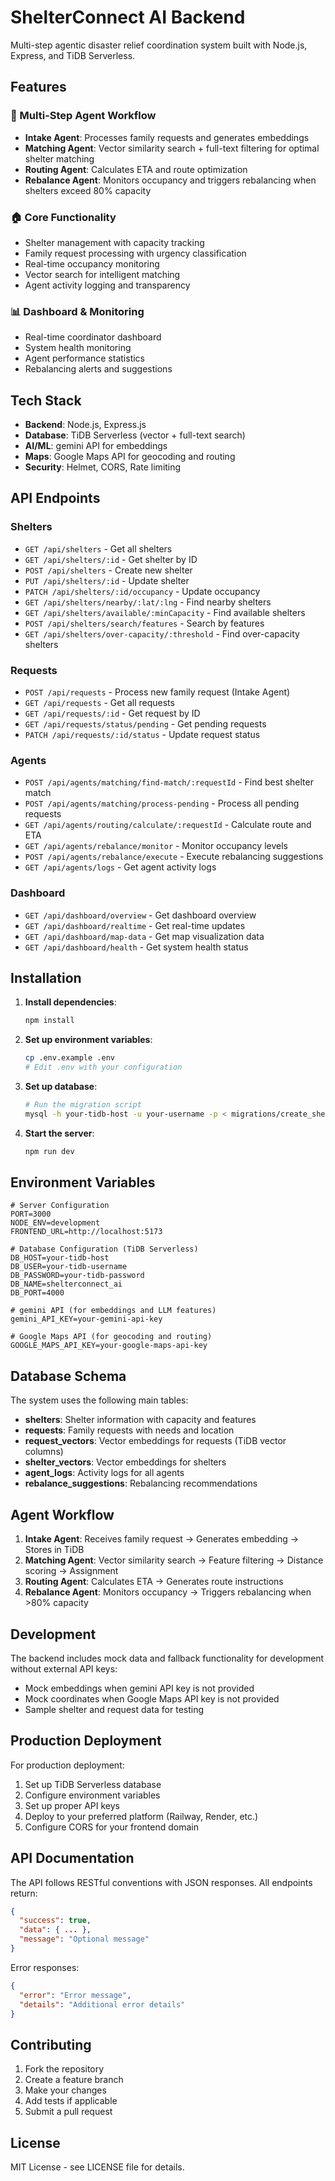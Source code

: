 # ShelterConnect AI Backend

Multi-step agentic disaster relief coordination system built with Node.js, Express, and TiDB Serverless.

## Features

### 🤖 Multi-Step Agent Workflow
- **Intake Agent**: Processes family requests and generates embeddings
- **Matching Agent**: Vector similarity search + full-text filtering for optimal shelter matching
- **Routing Agent**: Calculates ETA and route optimization
- **Rebalance Agent**: Monitors occupancy and triggers rebalancing when shelters exceed 80% capacity

### 🏠 Core Functionality
- Shelter management with capacity tracking
- Family request processing with urgency classification
- Real-time occupancy monitoring
- Vector search for intelligent matching
- Agent activity logging and transparency

### 📊 Dashboard & Monitoring
- Real-time coordinator dashboard
- System health monitoring
- Agent performance statistics
- Rebalancing alerts and suggestions

## Tech Stack

- **Backend**: Node.js, Express.js
- **Database**: TiDB Serverless (vector + full-text search)
- **AI/ML**: gemini API for embeddings
- **Maps**: Google Maps API for geocoding and routing
- **Security**: Helmet, CORS, Rate limiting

## API Endpoints

### Shelters
- `GET /api/shelters` - Get all shelters
- `GET /api/shelters/:id` - Get shelter by ID
- `POST /api/shelters` - Create new shelter
- `PUT /api/shelters/:id` - Update shelter
- `PATCH /api/shelters/:id/occupancy` - Update occupancy
- `GET /api/shelters/nearby/:lat/:lng` - Find nearby shelters
- `GET /api/shelters/available/:minCapacity` - Find available shelters
- `POST /api/shelters/search/features` - Search by features
- `GET /api/shelters/over-capacity/:threshold` - Find over-capacity shelters

### Requests
- `POST /api/requests` - Process new family request (Intake Agent)
- `GET /api/requests` - Get all requests
- `GET /api/requests/:id` - Get request by ID
- `GET /api/requests/status/pending` - Get pending requests
- `PATCH /api/requests/:id/status` - Update request status

### Agents
- `POST /api/agents/matching/find-match/:requestId` - Find best shelter match
- `POST /api/agents/matching/process-pending` - Process all pending requests
- `GET /api/agents/routing/calculate/:requestId` - Calculate route and ETA
- `GET /api/agents/rebalance/monitor` - Monitor occupancy levels
- `POST /api/agents/rebalance/execute` - Execute rebalancing suggestions
- `GET /api/agents/logs` - Get agent activity logs

### Dashboard
- `GET /api/dashboard/overview` - Get dashboard overview
- `GET /api/dashboard/realtime` - Get real-time updates
- `GET /api/dashboard/map-data` - Get map visualization data
- `GET /api/dashboard/health` - Get system health status

## Installation

1. **Install dependencies**:
   ```bash
   npm install
   ```

2. **Set up environment variables**:
   ```bash
   cp .env.example .env
   # Edit .env with your configuration
   ```

3. **Set up database**:
   ```bash
   # Run the migration script
   mysql -h your-tidb-host -u your-username -p < migrations/create_shelterconnect_schema.sql
   ```

4. **Start the server**:
   ```bash
   npm run dev
   ```

## Environment Variables

```env
# Server Configuration
PORT=3000
NODE_ENV=development
FRONTEND_URL=http://localhost:5173

# Database Configuration (TiDB Serverless)
DB_HOST=your-tidb-host
DB_USER=your-tidb-username
DB_PASSWORD=your-tidb-password
DB_NAME=shelterconnect_ai
DB_PORT=4000

# gemini API (for embeddings and LLM features)
gemini_API_KEY=your-gemini-api-key

# Google Maps API (for geocoding and routing)
GOOGLE_MAPS_API_KEY=your-google-maps-api-key
```

## Database Schema

The system uses the following main tables:

- **shelters**: Shelter information with capacity and features
- **requests**: Family requests with needs and location
- **request_vectors**: Vector embeddings for requests (TiDB vector columns)
- **shelter_vectors**: Vector embeddings for shelters
- **agent_logs**: Activity logs for all agents
- **rebalance_suggestions**: Rebalancing recommendations

## Agent Workflow

1. **Intake Agent**: Receives family request → Generates embedding → Stores in TiDB
2. **Matching Agent**: Vector similarity search → Feature filtering → Distance scoring → Assignment
3. **Routing Agent**: Calculates ETA → Generates route instructions
4. **Rebalance Agent**: Monitors occupancy → Triggers rebalancing when >80% capacity

## Development

The backend includes mock data and fallback functionality for development without external API keys:

- Mock embeddings when gemini API key is not provided
- Mock coordinates when Google Maps API key is not provided
- Sample shelter and request data for testing

## Production Deployment

For production deployment:

1. Set up TiDB Serverless database
2. Configure environment variables
3. Set up proper API keys
4. Deploy to your preferred platform (Railway, Render, etc.)
5. Configure CORS for your frontend domain

## API Documentation

The API follows RESTful conventions with JSON responses. All endpoints return:

```json
{
  "success": true,
  "data": { ... },
  "message": "Optional message"
}
```

Error responses:
```json
{
  "error": "Error message",
  "details": "Additional error details"
}
```

## Contributing

1. Fork the repository
2. Create a feature branch
3. Make your changes
4. Add tests if applicable
5. Submit a pull request

## License

MIT License - see LICENSE file for details.
